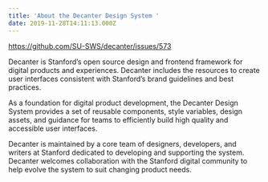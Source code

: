 ```yaml
---
title: 'About the Decanter Design System '
date: 2019-11-28T14:11:13.000Z
---
```

https://github.com/SU-SWS/decanter/issues/573

Decanter is Stanford’s open source design and frontend framework for digital products and experiences. Decanter includes the resources to create user interfaces consistent with Stanford’s brand guidelines and best practices. 

As a foundation for digital product development, the Decanter Design System provides a set of reusable components, style variables, design assets, and guidance for teams to efficiently build high quality and accessible user interfaces. 

Decanter is maintained by a core team of designers, developers, and writers at Stanford dedicated to developing and supporting the system. Decanter welcomes collaboration with the Stanford digital community to help evolve the system to suit changing product needs. 

##
